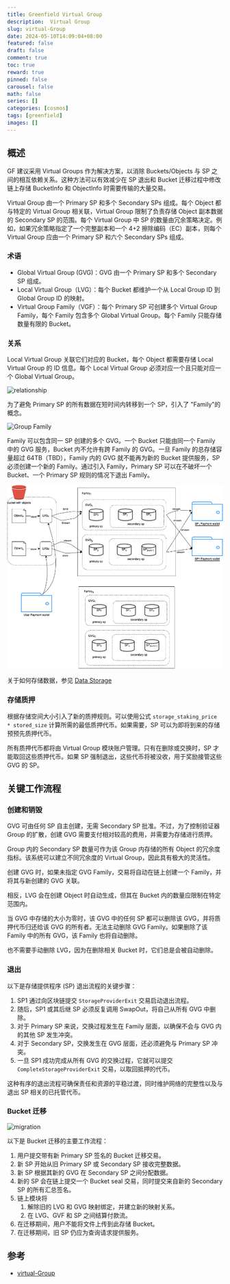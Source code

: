 ```yaml
---
title: Greenfield Virtual Group
description:  Virtual Group
slug: virtual-Group
date: 2024-05-10T14:09:04+08:00
featured: false
draft: false
comment: true
toc: true
reward: true
pinned: false
carousel: false
math: false
series: []
categories: [cosmos]
tags: [greenfield]
images: []
---
```


## 概述

GF 建议采用 Virtual Groups 作为解决方案，以消除 Buckets/Objects 与 SP 之间的相互依赖关系。这种方法可以有效减少在 SP 退出和 Bucket 迁移过程中修改链上存储 BucketInfo 和 ObjectInfo 时需要传输的大量交易。

Virtual Group 由一个 Primary SP 和多个 Secondary SPs 组成。每个 Object 都与特定的 Virtual Group 相关联，Virtual Group 限制了负责存储 Object 副本数据的 Secondary SP 的范围。每个 Virtual Group 中 SP 的数量由冗余策略决定。例如，如果冗余策略指定了一个完整副本和一个 4+2 擦除编码（EC）副本，则每个 Virtual Group 应由一个 Primary SP 和六个 Secondary SPs 组成。

### 术语

+ Global Virtual Group (GVG)：GVG 由一个 Primary SP 和多个 Secondary SP 组成。
+ Local Virtual Group（LVG）：每个 Bucket 都维护一个从 Local Group ID 到 Global Group ID 的映射。
+ Virtual Group Family（VGF）：每个 Primary SP 可创建多个 Virtual Group Family，每个 Family 包含多个 Global Virtual Group。每个 Family 只能存储数量有限的 Bucket。

### 关系

Local Virtual Group 关联它们对应的 Bucket，每个 Object 都需要存储 Local Virtual Group 的 ID 信息。每个 Local Virtual Group 必须对应一个且只能对应一个 Global Virtual Group。

![relationship](https://docs.bnbchain.org/greenfield-docs/assets/images/12-Greenfield-VirtualGroup-c13cd82770cd4a47ffe2220ec7121683.png)

为了避免 Primary SP 的所有数据在短时间内转移到一个 SP，引入了 "Family"的概念。

![Group Family](https://docs.bnbchain.org/greenfield-docs/assets/images/13-Greenfield-VirtualGroupFamily-d195312db08ea552c5874f2edd25ec90.png)

Family 可以包含同一 SP 创建的多个 GVG。一个 Bucket 只能由同一个 Family 中的 GVG 服务，Bucket 内不允许有跨 Family 的 GVG。一旦 Family 的总存储容量超过 64TB（TBD），Family 内的 GVG 就不能再为新的 Bucket 提供服务，SP 必须创建一个新的 Family。通过引入 Family，Primary SP 可以在不破坏一个 Bucket、一个 Primary SP 规则的情况下退出 Family。

![Family-relationship](image/relationship.png)

关于如何存储数据，参见 [Data Storage](https://docs.bnbchain.org/greenfield-docs/docs/guide/core-concept/data-storage/#primary-sp)

### 存储质押

根据存储空间大小引入了新的质押规则。可以使用公式 `storage_staking_price * stored_size` 计算所需的最低质押代币。如果需要，SP 可以为即将到来的存储预预先质押代币。

所有质押代币都将由 Virtual Group 模块账户管理。只有在删除或交换时，SP 才能取回这些质押代币。如果 SP 强制退出，这些代币将被没收，用于奖励接管这些 GVG 的 SP。

## 关键工作流程

### 创建和销毁

GVG 可由任何 SP 自主创建，无需 Secondary SP 批准。不过，为了控制验证器 Group 的扩散，创建 GVG 需要支付相对较高的费用，并需要为存储进行质押。

Group 内的 Secondary SP 数量可作为该 Group 内存储的所有 Object 的冗余度指标。该系统可以建立不同冗余度的 Virtual Group，因此具有极大的灵活性。

创建 GVG 时，如果未指定 GVG Family，交易将自动在链上创建一个 Family，并将其与新创建的 GVG 关联。

相反，LVG 会在创建 Object 时自动生成，但其在 Bucket 内的数量应限制在特定范围内。

当 GVG 中存储的大小为零时，该 GVG 中的任何 SP 都可以删除该 GVG，并将质押代币归还给该 GVG 的所有者。无法主动删除 GVG Family。如果删除了该 Family 中的所有 GVG，该 Family 也将自动删除。

也不需要手动删除 LVG，因为在删除相关 Bucket 时，它们总是会被自动删除。

### 退出

以下是存储提供程序 (SP) 退出流程的关键步骤：

1. SP1 通过向区块链提交 `StorageProviderExit` 交易启动退出流程。
2. 随后，SP1 或其后继 SP 必须反复调用 SwapOut，将自己从所有 GVG 中删除。
3. 对于 Primary SP 来说，交换过程发生在 Family 层面，以确保不会与 GVG 内的其他 SP 发生冲突。
4. 对于 Secondary SP，交换发生在 GVG 层面，还必须避免与 Primary SP 冲突。
5. 一旦 SP1 成功完成从所有 GVG 的交换过程，它就可以提交 `CompleteStorageProviderExit` 交易，以取回抵押的代币。

这种有序的退出流程可确保责任和资源的平稳过渡，同时维护网络的完整性以及与退出 SP 相关的已托管代币。

### Bucket 迁移

![migration](https://docs.bnbchain.org/greenfield-docs/assets/images/14-Greenfield-Bucket-Migration-bb0d1def2411f12eae31bc91cfc57463.png)

以下是 Bucket 迁移的主要工作流程：

1. 用户提交带有新 Primary SP 签名的 Bucket 迁移交易。
2. 新 SP 开始从旧 Primary SP 或 Secondary SP 接收完整数据。
3. 新 SP 根据其新的 GVG 在 Secondary SP 之间分配数据。
4. 新的 SP 会在链上提交一个 Bucket seal 交易，同时提交来自新的 Secondary SP 的所有汇总签名。
5. 链上模块将
   1. 解除旧的 LVG 和 GVG 映射绑定，并建立新的映射关系。
   2. 在 LVG、GVF 和 SP 之间结算付款流。
6. 在迁移期间，用户不能将文件上传到此存储 Bucket。
7. 在迁移期间，旧 SP 仍应为查询请求提供服务。

## 参考

+ [virtual-Group](https://docs.bnbchain.org/greenfield-docs/docs/guide/greenfield-blockchain/modules/virtual-Group/)
